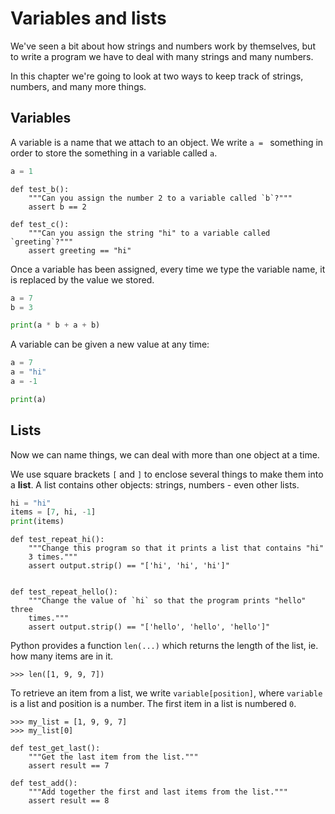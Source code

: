 # Variables and lists

We've seen a bit about how strings and numbers work by themselves, but to write
a program we have to deal with many strings and many numbers.

In this chapter we're going to look at two ways to keep track of strings,
numbers, and many more things.


## Variables

A variable is a name that we attach to an object. We write `a = ` something
in order to store the something in a variable called `a`.

```python
a = 1
```

```exercises
def test_b():
    """Can you assign the number 2 to a variable called `b`?"""
    assert b == 2

def test_c():
    """Can you assign the string "hi" to a variable called `greeting`?"""
    assert greeting == "hi"
```

Once a variable has been assigned, every time we type the variable name, it is
replaced by the value we stored.

```python
a = 7
b = 3

print(a * b + a + b)
```

A variable can be given a new value at any time:

```python
a = 7
a = "hi"
a = -1

print(a)
```

## Lists

Now we can name things, we can deal with more than one object at a time.

We use square brackets `[` and `]` to enclose several things to make them into
a **list**. A list contains other objects: strings, numbers - even other lists.

```python
hi = "hi"
items = [7, hi, -1]
print(items)
```

```exercises
def test_repeat_hi():
    """Change this program so that it prints a list that contains "hi"
    3 times."""
    assert output.strip() == "['hi', 'hi', 'hi']"


def test_repeat_hello():
    """Change the value of `hi` so that the program prints "hello" three
    times."""
    assert output.strip() == "['hello', 'hello', 'hello']"
```

Python provides a function `len(...)` which returns the length of the list, ie.
how many items are in it.

```repl
>>> len([1, 9, 9, 7])
```

To retrieve an item from a list, we write `variable[position]`, where `variable`
is a list and position is a number. The first item in a list is numbered `0`.

```repl
>>> my_list = [1, 9, 9, 7]
>>> my_list[0]
```

```exercises
def test_get_last():
    """Get the last item from the list."""
    assert result == 7

def test_add():
    """Add together the first and last items from the list."""
    assert result == 8
```
